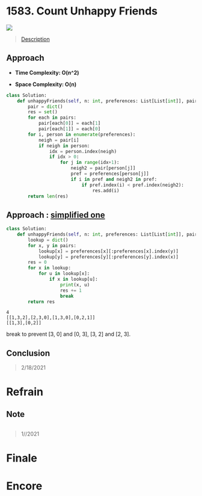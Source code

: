 # 1583. Count Unhappy Friends

![](https://img.shields.io/badge/Difficulty-Medium-%23f0ad4e)

> [Description](https://leetcode.com/problems/count-unhappy-friends/)

## Approach

- **Time Complexity: O(n^2)**

- **Space Complexity: O(n)**

```python
class Solution:
    def unhappyFriends(self, n: int, preferences: List[List[int]], pairs: List[List[int]]) -> int:
        pair = dict()
        res = set()
        for each in pairs:
            pair[each[0]] = each[1]
            pair[each[1]] = each[0]
        for i, person in enumerate(preferences):
            neigh = pair[i]
            if neigh in person:
                idx = person.index(neigh)
                if idx > 0:
                    for j in range(idx+1):
                        neigh2 = pair[person[j]]
                        pref = preferences[person[j]]
                        if i in pref and neigh2 in pref:
                            if pref.index(i) < pref.index(neigh2):
                                res.add(i)
        return len(res)
```

## Approach : [simplified one](https://leetcode.com/problems/count-unhappy-friends/discuss/844105/Python-Clean-Solution)

```python
class Solution:
    def unhappyFriends(self, n: int, preferences: List[List[int]], pairs: List[List[int]]) -> int:
        lookup = dict()
        for x, y in pairs:
            lookup[x] = preferences[x][:preferences[x].index(y)]
            lookup[y] = preferences[y][:preferences[y].index(x)]
        res = 0
        for x in lookup:
            for u in lookup[x]:
                if x in lookup[u]:
                    print(x, u)
                    res += 1
                    break
        return res
```

```
4
[[1,3,2],[2,3,0],[1,3,0],[0,2,1]]
[[1,3],[0,2]]
```

break to prevent [3, 0] and [0, 3], [3, 2] and [2, 3].

## Conclusion

> 2/18/2021

# Refrain

## Note

```python

```

> 1//2021

# Finale

# Encore